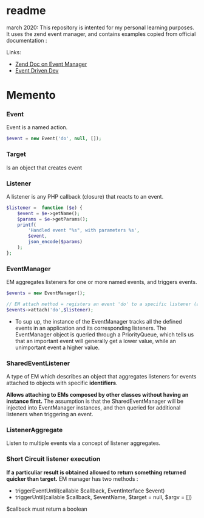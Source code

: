 # readme
march 2020: 
This repository is intented for my personal learning purposes.
It uses the zend event manager, and contains examples
copied from official documentation : 

Links: 
* [Zend Doc on Event Manager](https://docs.zendframework.com/tutorials/event-manager/)
* [Event Driven Dev](https://tournasdimitrios1.wordpress.com/2014/03/27/using-zf2s-event-manager-component-as-event-driven-programming-example/)

# Memento
### Event
Event is a named action.
```php
$event = new Event('do', null, []);
```

### Target
Is an object that creates event

### Listener
 A listener is any PHP callback (closure) that reacts to an event.
```php
$listener =  function ($e) {
    $event = $e->getName();
    $params = $e->getParams();
    printf(
        'Handled event "%s", with parameters %s',
        $event,
        json_encode($params)
    );
};
```
### EventManager
EM aggregates listeners for one or more named events, and triggers events.
```php
$events = new EventManager();

// EM attach method = registers an event 'do' to a specific listener (action)  
$events->attach('do',$listener);
```
* To sup up, the instance of the EventManager tracks all the defined events in an application and its corresponding listeners.
The EventManager object is queried through a PriorityQueue, which tells us that an important event will generally get a lower value, while an unimportant event a higher value. 

### SharedEventListener 
A type of EM which describes an object that aggregates listeners for events attached to objects with specific **identifiers**.

**Allows attaching to EMs composed by other classes without having an instance first.**
 The assumption is that the SharedEventManager will be injected into EventManager instances, and then queried for additional listeners when triggering an event.

### ListenerAggregate 
Listen to multiple events via a concept of listener aggregates.

### Short Circuit listener execution

**If a particuliar result is obtained allowed to return something
returned quicker than target.**
EM  manager has two methods : 

* triggerEventUntil(callable $callback, EventInterface $event)
* triggerUntil(callable $callback, $eventName, $target = null, $argv = [])

$callback must return a boolean